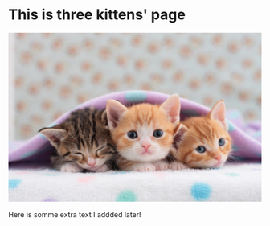 # This is three kittens' page

![A cute picture of three kittens](kittens.jpg)

Here is somme extra text I addded later!